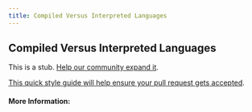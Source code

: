 ```yaml
---
title: Compiled Versus Interpreted Languages
---
```


## Compiled Versus Interpreted Languages

This is a stub. [Help our community expand it](https://github.com/freecodecamp/guides/tree/master/src/pages/articles/computer-science/compiled-versus-interpreted-languages/index.md).

[This quick style guide will help ensure your pull request gets accepted](https://github.com/freeCodeCamp/guides/blob/master/README.md).

<!-- The article goes here, in GitHub-flavored Markdown. Feel free to add YouTube videos, images, and CodePen/JSBin embeds  -->

#### More Information:
<!-- Please add any articles you think might be helpful to read before writing the article -->


